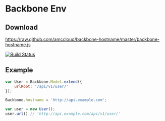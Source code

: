 # Backbone Env #


## Download ##
https://raw.github.com/amccloud/backbone-hostname/master/backbone-hostname.js

[![Build Status](https://secure.travis-ci.org/amccloud/backbone-hostname.png)](http://travis-ci.org/amccloud/backbone-hostname])

## Example ##
```javascript
var User = Backbone.Model.extend({
    urlRoot: '/api/v1/user/'
});

Backbone.hostname = 'http://api.example.com';

var user = new User();
user.url() // 'http://api.example.com/api/v1/user/'
```
